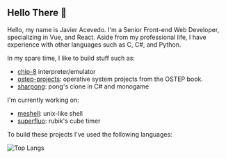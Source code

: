 ## Hello There 👋

Hello, my name is Javier Acevedo. I'm a Senior Front-end Web Developer, specializing in Vue, and React. Aside from my professional life, I have experience with other languages such as C, C#, and Python. 

In my spare time, I like to build stuff such as:

- [chip-8](https://github.com/javieracevedo/chip-8-emulator) interpreter/emulator
- [ostep-projects](https://github.com/javieracevedo/ostep-projects): operative system projects from the OSTEP book.
- [sharpong](https://github.com/javieracevedo/sharpong): pong's clone in C# and monogame

I'm currently working on:

- [meshell](https://github.com/javieracevedo/meshell): unix-like shell
- [superfluo](https://github.com/javieracevedo/superfluo-timer): rubik's cube timer

To build these projects I've used the following languages:


![Top Langs](https://github-readme-stats.vercel.app/api/top-langs/?username=javieracevedo&langs_count=6&layout=compact)
